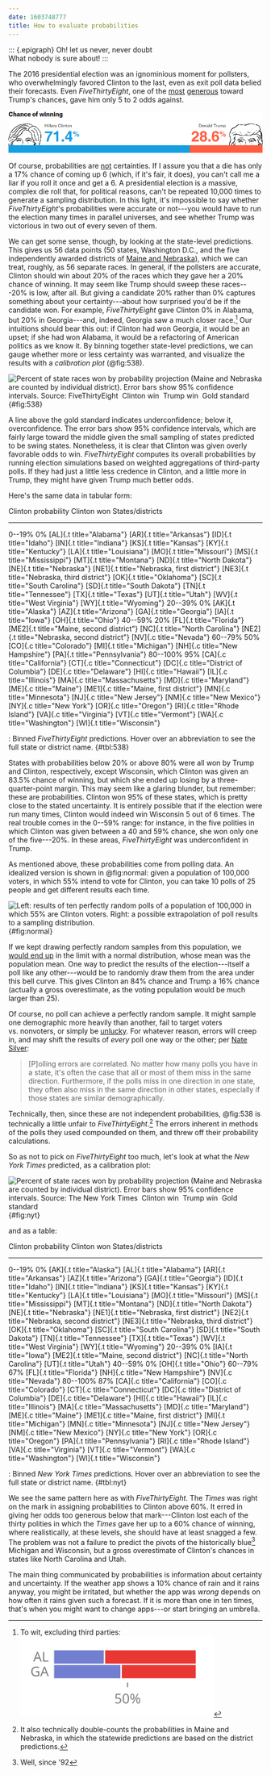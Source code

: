 ```yaml
---
date: 1603748777
title: How to evaluate probabilities
---
```


<style>
.c, .t { color: #ffffff; padding: 0.5pt 2pt; border-radius: 3pt; font-size: 12px; font-family: Libertinus Mono; font-weight: bold; }
.c { background: #727ecf; }
.t { background: #e93834; }
</style>
::: {.epigraph}
Oh! let us never, never doubt\
What nobody is sure about!
:::

The 2016 presidential election was an ignominious moment for pollsters,
who overwhelmingly favored Clinton to the last, even as exit poll data
belied their forecasts. Even *Five­Thirty­Eight*, one of the
[most](https://fivethirtyeight.com/features/trump-is-just-a-normal-polling-error-behind-clinton/)
[generous](https://fivethirtyeight.com/features/election-update-dont-ignore-the-polls-clinton-leads-but-its-a-close-race/)
toward Trump's chances, gave him only 5 to 2 odds against.

![](images/fae80910ea76a15a31143562483592e10792bb55.png)

Of course, probabilities are [not](https://xkcd.com/2370/) certainties.
If I assure you that a die has only a 17% chance of coming up 6 (which,
if it's fair, it does), you can't call me a liar if you roll it once and
get a 6. A presidential election is a massive, complex die roll that,
for political reasons, can't be repeated 10,000 times to generate a
sampling distribution. In this light, it's impossible to say whether
*Five­Thirty­Eight*'s probabilities were accurate or not---you would
have to run the election many times in parallel universes, and see
whether Trump was victorious in two out of every seven of them.

We can get some sense, though, by looking at the state-level
predictions. This gives us 56 data points (50 states, Washington D.C.,
and the five independently awarded districts of [Maine and
Nebraska](https://www.270towin.com/content/split-electoral-votes-maine-and-nebraska/)),
which we can treat, roughly, as 56 separate races. In general, if the
pollsters are accurate, Clinton should win about 20% of the races which
they gave her a 20% chance of winning. It may seem like Trump should
sweep these races---20% is low, after all. But giving a candidate 20%
rather than 0% captures something about your certainty---about how
surprised you'd be if the candidate won. For example,
*Five­Thirty­Eight* gave Clinton 0% in Alabama, but 20% in
Georgia---and, indeed, Georgia saw a much closer race.[^1] Our
intuitions should bear this out: if Clinton had won Georgia, it would be
an upset; if she had won Alabama, it would be a refactoring of American
politics as we know it. By binning together state-level predictions, we
can gauge whether more or less certainty was warranted, and visualize
the results with a *calibration plot* (@fig:538).

![Percent of state races won by probability projection (Maine and
Nebraska are counted by individual district). Error bars show 95%
confidence intervals. Source:
[*Five­Thirty­Eight*](https://projects.fivethirtyeight.com/2016-election-forecast/)\
\
<svg width="20" height="4"><line x1="0" y1="0" x2="20" y2="0" stroke-width="4" stroke="#727ecf" /></svg> Clinton
win\
<svg width="20" height="4"><line x1="0" y1="0" x2="20" y2="0" stroke-width="4" stroke="#e93834" /></svg> Trump
win\
<svg width="20" height="4"><line x1="0" y1="0" x2="20" y2="0" stroke-width="4" stroke="#e6ab02" /></svg> Gold
standard\
](images/b6969e272a983223da2528fb2520b7fe50611157.svg){#fig:538}

A line above the gold standard indicates underconfidence; below it,
overconfidence. The error bars show 95% confidence intervals, which are
fairly large toward the middle given the small sampling of states
predicted to be swing states. Nonetheless, it is clear that Clinton was
given overly favorable odds to win. *Five­Thirty­Eight* computes its
overall probabilities by running election simulations based on weighted
aggregations of third-party polls. If they had just a little less
credence in Clinton, and a little more in Trump, they might have given
Trump much better odds.

Here's the same data in tabular form:

  Clinton probability   Clinton won   States/districts
  --------------------- ------------- ---------------------------------------------------------------------------------------------------------------------------------------------------------------------------------------------------------------------------------------------------------------------------------------------------------------------------------------------------------------------------------------------------------------------------------------------------------------------------------------------------------------------------------------------------------------------------------------------------------------------------------------
  0--19%                0%            [AL]{.t title="Alabama"} [AR]{.t title="Arkansas"} [ID]{.t title="Idaho"} [IN]{.t title="Indiana"} [KS]{.t title="Kansas"} [KY]{.t title="Kentucky"} [LA]{.t title="Louisiana"} [MO]{.t title="Missouri"} [MS]{.t title="Mississippi"} [MT]{.t title="Montana"} [ND]{.t title="North Dakota"} [NE]{.t title="Nebraska"} [NE1]{.t title="Nebraska, first district"} [NE3]{.t title="Nebraska, third district"} [OK]{.t title="Oklahoma"} [SC]{.t title="South Carolina"} [SD]{.t title="South Dakota"} [TN]{.t title="Tennessee"} [TX]{.t title="Texas"} [UT]{.t title="Utah"} [WV]{.t title="West Virginia"} [WY]{.t title="Wyoming"}
  20--39%               0%            [AK]{.t title="Alaska"} [AZ]{.t title="Arizona"} [GA]{.t title="Georgia"} [IA]{.t title="Iowa"} [OH]{.t title="Ohio"}
  40--59%               20%           [FL]{.t title="Florida"} [ME2]{.t title="Maine, second district"} [NC]{.t title="North Carolina"} [NE2]{.t title="Nebraska, second district"} [NV]{.c title="Nevada"}
  60--79%               50%           [CO]{.c title="Colorado"} [MI]{.t title="Michigan"} [NH]{.c title="New Hampshire"} [PA]{.t title="Pennsylvania"}
  80--100%              95%           [CA]{.c title="California"} [CT]{.c title="Connecticut"} [DC]{.c title="District of Columbia"} [DE]{.c title="Delaware"} [HI]{.c title="Hawaii"} [IL]{.c title="Illinois"} [MA]{.c title="Massachusetts"} [MD]{.c title="Maryland"} [ME]{.c title="Maine"} [ME1]{.c title="Maine, first district"} [MN]{.c title="Minnesota"} [NJ]{.c title="New Jersey"} [NM]{.c title="New Mexico"} [NY]{.c title="New York"} [OR]{.c title="Oregon"} [RI]{.c title="Rhode Island"} [VA]{.c title="Virginia"} [VT]{.c title="Vermont"} [WA]{.c title="Washington"} [WI]{.t title="Wisconsin"}

  : Binned *Five­Thirty­Eight* predictions. Hover over an abbreviation
  to see the full state or district name. {\#tbl:538}

States with probabilities below 20% or above 80% were all won by Trump
and Clinton, respectively, except Wisconsin, which Clinton was given an
83.5% chance of winning, but which she ended up losing by a
three-quarter-point margin. This may seem like a glaring blunder, but
remember: these are probabilities. Clinton won 95% of these states,
which is pretty close to the stated uncertainty. It is entirely possible
that if the election were run many times, Clinton would indeed win
Wisconsin 5 out of 6 times. The real trouble comes in the 0--59% range:
for instance, in the five polities in which Clinton was given between a
40 and 59% chance, she won only one of the five---20%. In these areas,
*Five­Thirty­Eight* was underconfident in Trump.

As mentioned above, these probabilities come from polling data. An
idealized version is shown in @fig:normal: given a population of 100,000
voters, in which 55% intend to vote for Clinton, you can take 10 polls
of 25 people and get different results each time.

![Left: results of ten perfectly random polls of a population of 100,000
in which 55% are Clinton voters.[^2] Right: a possible extrapolation of
poll results to a sampling
distribution.](images/5c16af09d1f49c97524c29e0278e3f6d37b09a9e.svg){#fig:normal}

If we kept drawing perfectly random samples from this population, we
[would end up](https://en.wikipedia.org/wiki/Central_limit_theorem) in
the limit with a normal distribution, whose mean was the population
mean. One way to predict the results of the election---itself a poll
like any other---would be to randomly draw them from the area under this
bell curve. This gives Clinton an 84% chance and Trump a 16% chance
(actually a gross overestimate, as the voting population would be much
larger than 25).

Of course, no poll can achieve a perfectly random sample. It might
sample one demographic more heavily than another, fail to target voters
vs. nonvoters, or simply be
[unlucky](https://fivethirtyeight.com/features/heres-proof-some-pollsters-are-putting-a-thumb-on-the-scale/).
For whatever reason, errors will creep in, and may shift the results of
*every* poll one way or the other; per [Nate
Silver](https://fivethirtyeight.com/features/why-fivethirtyeight-gave-trump-a-better-chance-than-almost-anyone-else/):

> \[P\]olling errors are correlated. No matter how many polls you have
> in a state, it's often the case that all or most of them miss in the
> same direction. Furthermore, if the polls miss in one direction in one
> state, they often also miss in the same direction in other states,
> especially if those states are similar demographically.

Technically, then, since these are not independent probabilities,
@fig:538 is technically a little unfair to *Five­Thirty­Eight*.[^3] The
errors inherent in methods of the polls they used compounded on them,
and threw off their probability calculations.

So as not to pick on *Five­Thirty­Eight* too much, let's look at what
the *New York Times* predicted, as a calibration plot:

![Percent of state races won by probability projection (Maine and
Nebraska are counted by individual district). Error bars show 95%
confidence intervals. Source: [*The New York
Times*](https://www.nytimes.com/interactive/2016/upshot/presidential-polls-forecast.html)\
\
<svg width="20" height="4"><line x1="0" y1="0" x2="20" y2="0" stroke-width="4" stroke="#727ecf" /></svg> Clinton
win\
<svg width="20" height="4"><line x1="0" y1="0" x2="20" y2="0" stroke-width="4" stroke="#e93834" /></svg> Trump
win\
<svg width="20" height="4"><line x1="0" y1="0" x2="20" y2="0" stroke-width="4" stroke="#e6ab02" /></svg> Gold
standard\
](images/b5abf744ecd7f42fc8fb94598b73c1fbc00175b6.svg){#fig:nyt}

and as a table:

  Clinton probability   Clinton won   States/districts
  --------------------- ------------- ---------------------------------------------------------------------------------------------------------------------------------------------------------------------------------------------------------------------------------------------------------------------------------------------------------------------------------------------------------------------------------------------------------------------------------------------------------------------------------------------------------------------------------------------------------------------------------------------------------------------------------------------------------------------------------------------------------------------------------------
  0--19%                0%            [AK]{.t title="Alaska"} [AL]{.t title="Alabama"} [AR]{.t title="Arkansas"} [AZ]{.t title="Arizona"} [GA]{.t title="Georgia"} [ID]{.t title="Idaho"} [IN]{.t title="Indiana"} [KS]{.t title="Kansas"} [KY]{.t title="Kentucky"} [LA]{.t title="Louisiana"} [MO]{.t title="Missouri"} [MS]{.t title="Mississippi"} [MT]{.t title="Montana"} [ND]{.t title="North Dakota"} [NE]{.t title="Nebraska"} [NE1]{.t title="Nebraska, first district"} [NE2]{.t title="Nebraska, second district"} [NE3]{.t title="Nebraska, third district"} [OK]{.t title="Oklahoma"} [SC]{.t title="South Carolina"} [SD]{.t title="South Dakota"} [TN]{.t title="Tennessee"} [TX]{.t title="Texas"} [WV]{.t title="West Virginia"} [WY]{.t title="Wyoming"}
  20--39%               0%            [IA]{.t title="Iowa"} [ME2]{.t title="Maine, second district"} [NC]{.t title="North Carolina"} [UT]{.t title="Utah"}
  40--59%               0%            [OH]{.t title="Ohio"}
  60--79%               67%           [FL]{.t title="Florida"} [NH]{.c title="New Hampshire"} [NV]{.c title="Nevada"}
  80--100%              87%           [CA]{.c title="California"} [CO]{.c title="Colorado"} [CT]{.c title="Connecticut"} [DC]{.c title="District of Columbia"} [DE]{.c title="Delaware"} [HI]{.c title="Hawaii"} [IL]{.c title="Illinois"} [MA]{.c title="Massachusetts"} [MD]{.c title="Maryland"} [ME]{.c title="Maine"} [ME1]{.c title="Maine, first district"} [MI]{.t title="Michigan"} [MN]{.c title="Minnesota"} [NJ]{.c title="New Jersey"} [NM]{.c title="New Mexico"} [NY]{.c title="New York"} [OR]{.c title="Oregon"} [PA]{.t title="Pennsylvania"} [RI]{.c title="Rhode Island"} [VA]{.c title="Virginia"} [VT]{.c title="Vermont"} [WA]{.c title="Washington"} [WI]{.t title="Wisconsin"}

  : Binned *New York Times* predictions. Hover over an abbreviation to
  see the full state or district name. {\#tbl:nyt}

We see the same pattern here as with *Five­Thirty­Eight*. The *Times*
was right on the mark in assigning probabilities to Clinton above 60%.
It erred in giving her odds too generous below that mark---Clinton lost
each of the thirty polities in which the *Times* gave her up to a 60%
chance of winning, where realistically, at these levels, she should have
at least snagged a few. The problem was not a failure to predict the
pivots of the historically blue[^4] Michigan and Wisconsin, but a gross
overestimate of Clinton's chances in states like North Carolina and
Utah.

The main thing communicated by probabilities is information about
certainty and uncertainty. If the weather app shows a 10% chance of rain
and it rains anyway, you might be irritated, but whether the app was
*wrong* depends on how often it rains given such a forecast. If it is
more than one in ten times, that's when you might want to change
apps---or start bringing an umbrella.

[^1]: To wit, excluding third parties:
    ![](images/7c7eb48455e5435befd0b1e7bd38ee434ae84b92.svg)

[^2]: ``` {.python}
    # Population to sample
    # (0=Trump, 1=Clinton)
    pop = np.random.binomial(
            n=1, p=0.55,
            size=100_000)

    # Draw 10 samples of 25
    polls = [
        np.random.choice(
                pop, size=25,
                replace=False
            ).mean()
        for _ in range(10)
    ]
    ```

[^3]: It also technically double-counts the probabilities in Maine and
    Nebraska, in which the statewide predictions are based on the
    district predictions.

[^4]: Well, since '92
